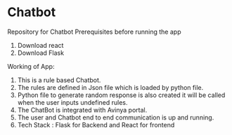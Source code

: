 # Chatbot
Repository for Chatbot
Prerequisites before running the app 
1. Download react
2. Download Flask

Working of App:
1. This is a rule based Chatbot.
2. The rules are defined in Json file which is loaded by python file.
3. Python file to generate random response is also created it will be called when the user inputs undefined rules.
4. The ChatBot is integrated with Avinya portal.
5. The user and Chatbot end to end communication is up and running.
6. Tech Stack : Flask for Backend and React for frontend

